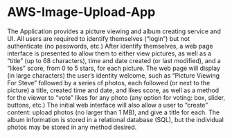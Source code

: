 # AWS-Image-Upload-App

The Application provides a picture viewing and album creating service and UI.
 All users are required to identify themselves (“login”) but not authenticate
 (no passwords, etc.)
 After identify themselves, a web page interface is presented to allow them to
 either view pictures, as well as a “title” (up to 68 characters), time and date
 created (or last modified), and a “likes” score, from 0 to 5 stars, for each picture.
 The web page will display (in large characters) the user’s identity welcome,
 such as “Picture Viewing For Steve” followed by a series of photos, each followed
 (or next to the picture) a title, created time and date, and likes score, as well
 as a method for the viewer to “vote” likes for any photo (any option for voting:
 box, slider, buttons, etc.)
 The initial web interface will also allow a user to “create” content: upload
 photos (no larger than 1 MB), and give a title for each.
 The album information is stored in a relational database (SQL), but
 the individual photos may be stored in any method desired. 
